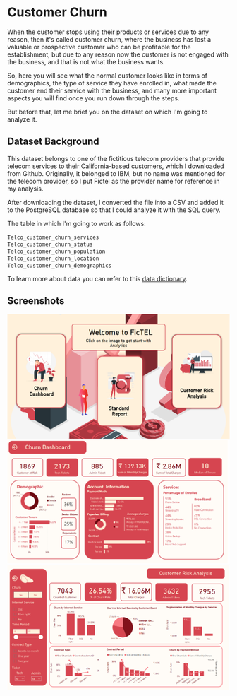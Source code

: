 # Customer Churn

When the customer stops using their products or services due to any reason, then it's called customer churn, where the business has lost a valuable or prospective customer who can be profitable for the establishment, but due to any reason now the customer is not engaged with the business, and that is not what the business wants.

So, here you will see what the normal customer looks like in terms of demographics, the type of service they have enrolled in, what made the customer end their service with the business, and many more important aspects you will find once you run down through the steps.

But before that, let me brief you on the dataset on which I'm going to analyze it.

## Dataset Background

This dataset belongs to one of the fictitious telecom providers that provide telecom services to their California-based customers, which I downloaded from Github. Originally, it belonged to IBM, but no name was mentioned for the telecom provider, so I put Fictel as the provider name for reference in my analysis.

After downloading the dataset, I converted the file into a CSV and added it to the PostgreSQL database so that I could analyze it with the SQL query.

The table in which I'm going to work as follows:

    Telco_customer_churn_services
    Telco_customer_churn_status
    Telco_customer_churn_population
    Telco_customer_churn_location
    Telco_customer_churn_demographics

To learn more about data you can refer to this [data dictionary](https://community.ibm.com/community/user/businessanalytics/blogs/steven-macko/2019/07/11/telco-customer-churn-1113).

## Screenshots
![Screen 01](https://github.com/gagandev-mishra/Customer-Churn/blob/main/Screenshots/Screen%2001.png)
![Screen 02](https://github.com/gagandev-mishra/Customer-Churn/blob/main/Screenshots/Screen%2002.png)
![Screen 03](https://github.com/gagandev-mishra/Customer-Churn/blob/main/Screenshots/Screen%2003.png)

